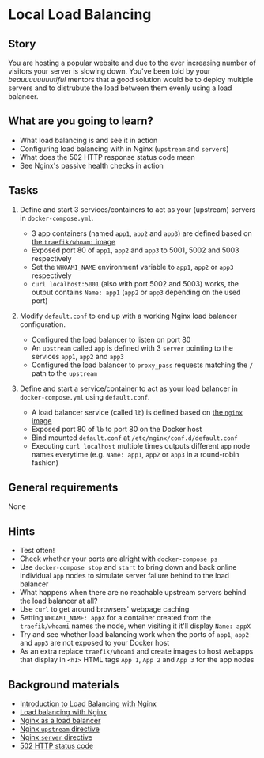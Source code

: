 # Local Load Balancing

## Story

You are hosting a popular website and due to the ever increasing number of visitors your server is slowing down. You've been told by your _beauuuuuuuutiful_ mentors that a good solution would be to deploy multiple servers and to distrubute the load between them evenly using a load balancer.

## What are you going to learn?

- What load balancing is and see it in action
- Configuring load balancing with in Nginx (`upstream` and `server`s)
- What does the 502 HTTP response status code mean
- See Nginx's passive health checks in action


## Tasks

1. Define and start 3 services/containers to act as your (upstream) servers in `docker-compose.yml`.
    - 3 app containers (named `app1`, `app2` and `app3`) are defined based on [the `traefik/whoami` image](https://hub.docker.com/r/traefik/whoami)
    - Exposed port 80 of `app1`, `app2` and `app3` to 5001, 5002 and 5003 respectively
    - Set the `WHOAMI_NAME` environment variable to `app1`, `app2` or `app3` respectively
    - `curl localhost:5001` (also with port 5002 and 5003) works, the output contains `Name: app1` (`app2` or `app3` depending on the used port)

2. Modify `default.conf` to end up with a working Nginx load balancer configuration.
    - Configured the load balancer to listen on port 80
    - An `upstream` called `app` is defined with 3 `server` pointing to the services `app1`, `app2` and `app3`
    - Configured the load balancer to `proxy_pass` requests matching the `/` path to the `upstream`

3. Define and start a service/container to act as your load balancer in `docker-compose.yml` using `default.conf`.
    - A load balancer service (called `lb`) is defined based on [the `nginx` image](https://hub.docker.com/_/nginx)
    - Exposed port 80 of `lb` to port 80 on the Docker host
    - Bind mounted `default.conf` at `/etc/nginx/conf.d/default.conf`
    - Executing `curl localhost` multiple times outputs different `app` node names everytime (e.g. `Name: app1`, `app2` or `app3` in a round-robin fashion)

## General requirements

None

## Hints

- Test often!
- Check whether your ports are alright with `docker-compose ps`
- Use `docker-compose stop` and `start` to bring down and back online individual `app` nodes to simulate server failure behind to the load balancer
- What happens when there are no reachable upstream servers behind the load balancer at all?
- Use `curl` to get around browsers' webpage caching
- Setting `WHOAMI_NAME: appX` for a container created from the `traefik/whoami` names the node, when visiting it it'll display `Name: appX`
- Try and see whether load balancing work when the ports of `app1`, `app2` and `app3` are not exposed to your Docker host
- As an extra replace `traefik/whoami` and create images to host webapps that display in `<h1>` HTML tags `App 1`, `App 2` and `App 3` for the app nodes

## Background materials

- [Introduction to Load Balancing with Nginx](project/curriculum/materials/tutorials/introduction-to-load-balancing-with-nginx.md)
- [Load balancing with Nginx](http://nginx.org/en/docs/http/load_balancing.html)
- [Nginx as a load balancer](https://docs.nginx.com/nginx/admin-guide/load-balancer/http-load-balancer/)
- [Nginx `upstream` directive](http://nginx.org/en/docs/http/ngx_http_upstream_module.html#upstream)
- [Nginx `server` directive](http://nginx.org/en/docs/http/ngx_http_upstream_module.html#server)
- [502 HTTP status code](https://httpstatuses.com/502)
